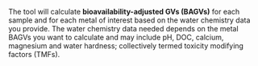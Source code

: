 The tool will calculate **bioavailability-adjusted GVs  (BAGVs)** for each sample and for each metal of interest based on the water chemistry data you provide. The water chemistry data needed depends on the metal BAGVs you want to calculate and may include pH, DOC, calcium, magnesium and water hardness; collectively termed toxicity modifying factors (TMFs).

